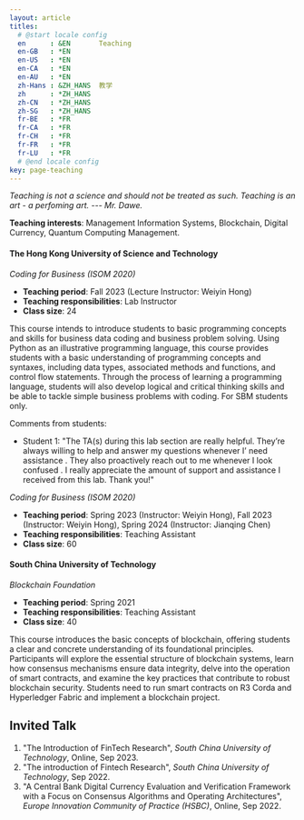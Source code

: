 ```yaml
---
layout: article
titles:
  # @start locale config
  en      : &EN       Teaching
  en-GB   : *EN
  en-US   : *EN
  en-CA   : *EN
  en-AU   : *EN
  zh-Hans : &ZH_HANS  教学
  zh      : *ZH_HANS
  zh-CN   : *ZH_HANS
  zh-SG   : *ZH_HANS
  fr-BE   : *FR
  fr-CA   : *FR
  fr-CH   : *FR
  fr-FR   : *FR
  fr-LU   : *FR
  # @end locale config
key: page-teaching
---
```


_Teaching is not a science and should not be treated as such. Teaching is an art - a perfoming art.  --- Mr. Dawe._

**Teaching interests**: Management Information Systems, Blockchain, Digital Currency, Quantum Computing Management.

#### The Hong Kong University of Science and Technology 

_Coding for Business (ISOM 2020)_
- **Teaching period**: Fall 2023 (Lecture Instructor: Weiyin Hong)
- **Teaching responsibilities**: Lab Instructor
- **Class size**: 24

This course intends to introduce students to basic programming concepts and skills for business data coding and business problem solving. Using Python as an illustrative programming language, this course provides students with a basic understanding of programming concepts and syntaxes, including data types, associated methods and functions, and control flow statements. Through the process of learning a programming language, students will also develop logical and critical thinking skills and be able to tackle simple business problems with coding. For SBM students only.

Comments from students:
- Student 1: "The TA(s) during this lab section are really helpful. They’re always willing to help and answer my questions whenever I’ need assistance . They also proactively reach out to me whenever I look confused . I really appreciate the amount of support and assistance I received from this lab. Thank you!"

_Coding for Business (ISOM 2020)_
- **Teaching period**: Spring 2023 (Instructor: Weiyin Hong), Fall 2023 (Instructor: Weiyin Hong), Spring 2024 (Instructor: Jianqing Chen)
- **Teaching responsibilities**: Teaching Assistant
- **Class size**: 60


#### South China University of Technology 

_Blockchain Foundation_
- **Teaching period**: Spring 2021
- **Teaching responsibilities**: Teaching Assistant
- **Class size**: 40

This course introduces the basic concepts of blockchain, offering students a clear and concrete understanding of its foundational principles. Participants will explore the essential structure of blockchain systems, learn how consensus mechanisms ensure data integrity, delve into the operation of smart contracts, and examine the key practices that contribute to robust blockchain security. Students need to run smart contracts on R3 Corda and Hyperledger Fabric and implement a blockchain project.

## **Invited Talk**
1. "The Introduction of FinTech Research", _South China University of Technology_, Online, Sep 2023.
2. "The introduction of Fintech Research", _South China University of Technology_, Sep 2022.
3. "A Central Bank Digital Currency Evaluation and Verification Framework with a Focus on Consensus Algorithms and Operating Architectures", _Europe Innovation Community of Practice (HSBC)_, Online, Sep 2022.